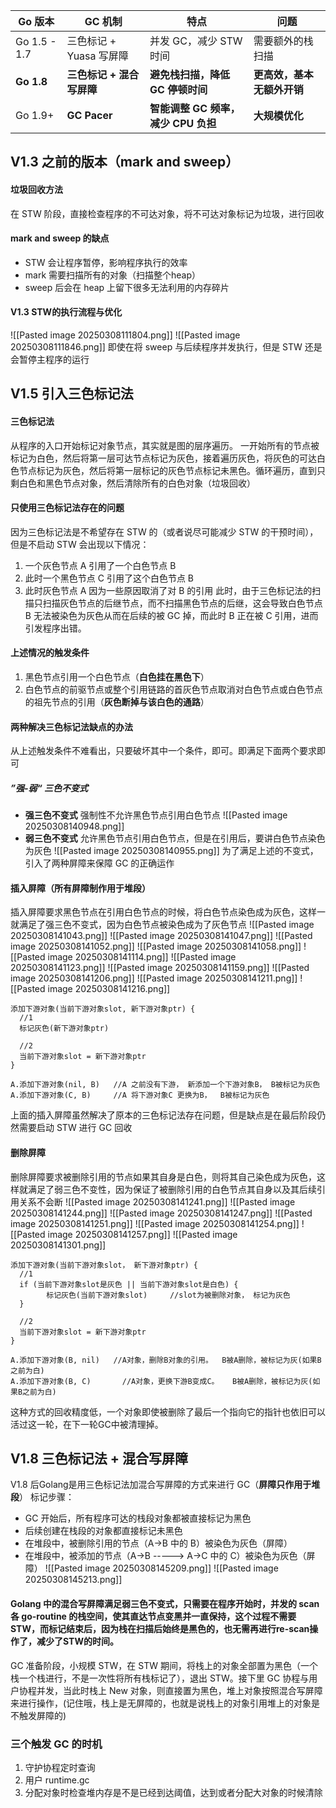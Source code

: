 | **Go 版本**    | **GC 机制**        | **特点**                   | **问题**          |
| ------------ | ---------------- | ------------------------ | --------------- |
| Go 1.5 - 1.7 | 三色标记 + Yuasa 写屏障 | 并发 GC，减少 STW 时间          | 需要额外的栈扫描        |
| **Go 1.8**   | **三色标记 + 混合写屏障** | **避免栈扫描，降低 GC 停顿时间**     | **更高效，基本无额外开销** |
| Go 1.9+      | **GC Pacer**     | **智能调整 GC 频率，减少 CPU 负担** | **大规模优化**       |
## V1.3 之前的版本（mark and sweep）
#### 垃圾回收方法
在 STW 阶段，直接检查程序的不可达对象，将不可达对象标记为垃圾，进行回收
#### mark and sweep 的缺点
- STW 会让程序暂停，影响程序执行的效率
- mark 需要扫描所有的对象（扫描整个heap）
- sweep 后会在 heap 上留下很多无法利用的内存碎片
#### V1.3 STW的执行流程与优化
![[Pasted image 20250308111804.png]]
![[Pasted image 20250308111846.png]]
即使在将 sweep 与后续程序并发执行，但是 STW 还是会暂停主程序的运行
## V1.5 引入三色标记法
#### 三色标记法
从程序的入口开始标记对象节点，其实就是图的层序遍历。
一开始所有的节点被标记为白色，然后将第一层可达节点标记为灰色，接着遍历灰色，将灰色的可达白色节点标记为灰色，然后将第一层标记的灰色节点标记未黑色。循环遍历，直到只剩白色和黑色节点对象，然后清除所有的白色对象（垃圾回收）
#### 只使用三色标记法存在的问题
因为三色标记法是不希望存在 STW 的（或者说尽可能减少 STW 的干预时间），但是不启动 STW 会出现以下情况：
1. 一个灰色节点 A 引用了一个白色节点 B
2. 此时一个黑色节点 C 引用了这个白色节点 B
3. 此时灰色节点 A 因为一些原因取消了对 B 的引用
此时，由于三色标记法的扫描只扫描灰色节点的后继节点，而不扫描黑色节点的后继，这会导致白色节点 B 无法被染色为灰色从而在后续的被 GC 掉，而此时 B 正在被 C 引用，进而引发程序出错。
#### 上述情况的触发条件
1. 黑色节点引用一个白色节点（**白色挂在黑色下**）
2. 白色节点的前驱节点或整个引用链路的首灰色节点取消对白色节点或白色节点的祖先节点的引用（**灰色断掉与该白色的通路**）
#### 两种解决三色标记法缺点的办法
从上述触发条件不难看出，只要破坏其中一个条件，即可。即满足下面两个要求即可
##### ”强-弱“ 三色不变式
- **强三色不变式**
	强制性不允许黑色节点引用白色节点
	![[Pasted image 20250308140948.png]]
- **弱三色不变式**
	允许黑色节点引用白色节点，但是在引用后，要讲白色节点染色为灰色
	![[Pasted image 20250308140955.png]]
为了满足上述的不变式，引入了两种屏障来保障 GC 的正确运作
#### 插入屏障（所有屏障制作用于堆段）
插入屏障要求黑色节点在引用白色节点的时候，将白色节点染色成为灰色，这样一就满足了强三色不变式，因为白色节点被染色成为了灰色节点
![[Pasted image 20250308141043.png]]
![[Pasted image 20250308141047.png]]
![[Pasted image 20250308141052.png]]
![[Pasted image 20250308141058.png]]
![[Pasted image 20250308141114.png]]
![[Pasted image 20250308141123.png]]
![[Pasted image 20250308141159.png]]
![[Pasted image 20250308141206.png]]
![[Pasted image 20250308141211.png]]
![[Pasted image 20250308141216.png]]
```
添加下游对象(当前下游对象slot, 新下游对象ptr) {   
  //1
  标记灰色(新下游对象ptr)   
  
  //2
  当前下游对象slot = 新下游对象ptr  				  
}

A.添加下游对象(nil, B)   //A 之前没有下游， 新添加一个下游对象B， B被标记为灰色
A.添加下游对象(C, B)     //A 将下游对象C 更换为B，  B被标记为灰色
```
上面的插入屏障虽然解决了原本的三色标记法存在问题，但是缺点是在最后阶段仍然需要启动 STW 进行 GC 回收
#### 删除屏障
删除屏障要求被删除引用的节点如果其自身是白色，则将其自己染色成为灰色，这样就满足了弱三色不变性，因为保证了被删除引用的白色节点其自身以及其后续引用关系不会断
![[Pasted image 20250308141241.png]]
![[Pasted image 20250308141244.png]]
![[Pasted image 20250308141247.png]]
![[Pasted image 20250308141251.png]]
![[Pasted image 20250308141254.png]]
![[Pasted image 20250308141257.png]]
![[Pasted image 20250308141301.png]]
```
添加下游对象(当前下游对象slot， 新下游对象ptr) {
  //1
  if (当前下游对象slot是灰色 || 当前下游对象slot是白色) {
  		标记灰色(当前下游对象slot)     //slot为被删除对象， 标记为灰色
  }
  
  //2
  当前下游对象slot = 新下游对象ptr
}

A.添加下游对象(B, nil)   //A对象，删除B对象的引用。  B被A删除，被标记为灰(如果B之前为白)
A.添加下游对象(B, C)		 //A对象，更换下游B变成C。   B被A删除，被标记为灰(如果B之前为白)
```
这种方式的回收精度低，一个对象即使被删除了最后一个指向它的指针也依旧可以活过这一轮，在下一轮GC中被清理掉。

## V1.8 三色标记法 + 混合写屏障
V1.8 后Golang是用三色标记法加混合写屏障的方式来进行 GC（**屏障只作用于堆段**）
标记步骤：
- GC 开始后，所有程序可达的栈段对象都被直接标记为黑色
- 后续创建在栈段的对象都直接标记未黑色
- 在堆段中，被删除引用的节点（A->B 中的 B）被染色为灰色（屏障）
- 在堆段中，被添加的节点（A->B -----> A->C 中的 C）被染色为灰色（屏障）
![[Pasted image 20250308145209.png]]
![[Pasted image 20250308145213.png]]
#### Golang 中的混合写屏障满足弱三色不变式，只需要在程序开始时，并发的 scan 各 go-routine 的栈空间，使其直达节点变黑并一直保持，这个过程不需要STW，而标记结束后，因为栈在扫描后始终是黑色的，也无需再进行re-scan操作了，减少了STW的时间。


GC 准备阶段，小规模 STW，在 STW 期间，将栈上的对象全部置为黑色（一个栈一个栈进行，不是一次性将所有栈标记了），退出 STW。接下里 GC 协程与用户协程并发，当此时栈上 New 对象，则直接置为黑色，堆上对象按照混合写屏障来进行操作，(记住哦，栈上是无屏障的，也就是说栈上的对象引用堆上的对象是不触发屏障的) 

### 三个触发 GC 的时机
1. 守护协程定时查询
2. 用户 runtime.gc
3. 分配对象时检查堆内存是不是已经到达阈值，达到或者分配大对象的时候清除